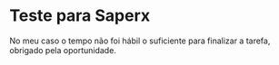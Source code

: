 # Teste para Saperx

No meu caso o tempo não foi hábil o suficiente para finalizar a tarefa, obrigado pela oportunidade.
